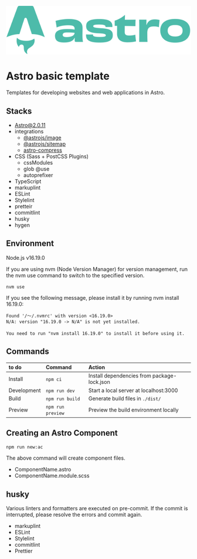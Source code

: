 ![astro-logo](astro_logo.svg)

# Astro basic template
Templates for developing websites and web applications in Astro.

## Stacks
- [Astro@2.0.11](https://astro.build/ "Astro@2.0.11")
- integrations
  - [@astrojs/image](https://github.com/withastro/astro/tree/main/packages/integrations/image/ "@astrojs/image")
  - [@astrojs/sitemap](https://github.com/withastro/astro/tree/main/packages/integrations/sitemap/ "@astrojs/sitemap")
  - [astro-compress](https://github.com/astro-community/astro-compress "astro-compress")
- CSS (Sass + PostCSS Plugins)
  - cssModules
  - glob @use
  - autoprefixer
- TypeScript
- markuplint
- ESLint
- Stylelint
- pretteir
- commitlint
- husky
- hygen

## Environment
Node.js v16.19.0

If you are using nvm (Node Version Manager) for version management, run the nvm use command to switch to the specified version.

```
nvm use
```

If you see the following message, please install it by running nvm install 16.19.0:

```
Found '/〜/.nvmrc' with version <16.19.0>
N/A: version "16.19.0 -> N/A" is not yet installed.

You need to run "nvm install 16.19.0" to install it before using it.
```

## Commands

| to do            | Command              | Action                                             |
| :--------------------- | :--------------------- | :------------------------------------------------- |
| Install         | `npm ci`         | Install dependencies from package-lock.json                             |
| Development         | `npm run dev`             | Start a local server at localhost:3000     |
| Build         | `npm run build`           | Generate build files in `./dist/`            |
| Preview         | `npm run preview`         | Preview the build environment locally       |


## Creating an Astro Component

```
npm run new:ac
```

The above command will create component files.

- ComponentName.astro
- ComponentName.module.scss


## husky

Various linters and formatters are executed on pre-commit.
If the commit is interrupted, please resolve the errors and commit again.

- markuplint
- ESLint
- Stylelint
- commitlint
- Prettier
